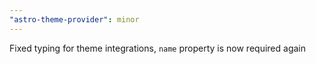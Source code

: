 ```yaml
---
"astro-theme-provider": minor
---
```


Fixed typing for theme integrations, `name` property is now required again
